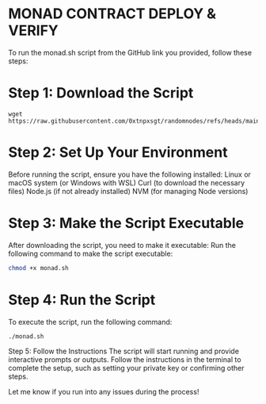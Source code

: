 # MONAD CONTRACT DEPLOY & VERIFY

To run the monad.sh script from the GitHub link you provided, follow these steps:

# Step 1: Download the Script

```
wget https://raw.githubusercontent.com/0xtnpxsgt/randomnodes/refs/heads/main/monad.sh
```
# Step 2: Set Up Your Environment
Before running the script, ensure you have the following installed:
Linux or macOS system (or Windows with WSL)
Curl (to download the necessary files)
Node.js (if not already installed)
NVM (for managing Node versions)


# Step 3: Make the Script Executable
After downloading the script, you need to make it executable:
Run the following command to make the script executable:
```bash
chmod +x monad.sh
```
# Step 4: Run the Script
To execute the script, run the following command:
```bash
./monad.sh
```
Step 5: Follow the Instructions
The script will start running and provide interactive prompts or outputs. Follow the instructions in the terminal to complete the setup, such as setting your private key or confirming other steps.

Let me know if you run into any issues during the process!
